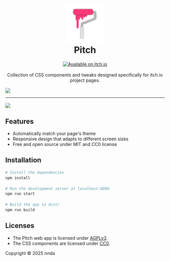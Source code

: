 <h1 align="center">
<img src="./assets/pitch.svg" alt="Pitch Logo" width="120">
<br>
Pitch
</h1>

<p align="center">
<a href="https://nnda.itch.io/pitch/" target="_blank"><img src="https://img.shields.io/badge/Available%20on%20itch.io-ff2449?style=flat-square&logo=itchdotio&logoColor=%23ffffff" alt="Available on itch.io" height="20"></a>
<br>
<br>
Collection of CSS components and tweaks designed specifically for itch.io project pages.
</p>

<img align="center" src="https://github.com/user-attachments/assets/4b8ba421-b5ff-41ab-a1c6-8dc717d607d2">

<br>
<hr>

<img align="center" src="https://github.com/user-attachments/assets/065f0dff-6887-4703-8edc-0bd5bb3330c1">

## Features

- Automatically match your page's theme
- Responsive design that adapts to different screen sizes
- Free and open source under MIT and CC0 license

## Installation

```sh
# Install the dependencies
npm install

# Run the development server at localhost:8080
npm run start

# Build the app to dist/
npm run build
```

## Licenses

- The Pitch web app is licensed under [AGPLv3](LICENSE).
- The CSS components are licensed under [CC0](LICENSE-CC0).

Copyright &copy; 2025 nnda
